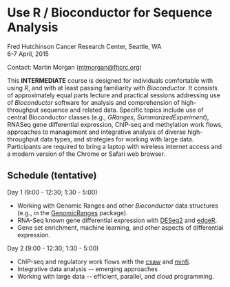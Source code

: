 Use R / Bioconductor for Sequence Analysis
==========================================

Fred Hutchinson Cancer Research Center, Seattle, WA<br />
6-7 April, 2015

Contact: Martin Morgan ([mtmorgan@fhcrc.org](mailto:mtmorgan@fhcrc.org))

This **INTERMEDIATE** course is designed for individuals comfortable
with using _R_, and with at least passing familiarity with
_Bioconductor_. It consists of approximately equal parts lecture and
practical sessions addressing use of _Bioconductor_ software for
analysis and comprehension of high-throughput sequence and related
data. Specific topics include use of central Bioconductor classes
(e.g., _GRanges_, _SummarizedExperiment_), RNASeq gene differential
expression, ChIP-seq and methylation work flows, approaches to
management and integrative analysis of diverse high-throughput data
types, and strategies for working with large data. Participants are
required to bring a laptop with wireless internet access and a modern
version of the Chrome or Safari web browser.

Schedule (tentative)
--------------------

Day 1 (9:00 - 12:30; 1:30 - 5:00)

- Working with Genomic Ranges and other _Bioconductor_ data structures
  (e.g., in the
  [GenomicRanges](http://bioconductor.org/packages/devel/bioc/html/GenomicRanges.html)
  package).
- RNA-Seq known gene differential expression with
  [DESeq2](http://bioconductor.org/packages/devel/bioc/html/DESeq2.html) and
  [edgeR](http://bioconductor.org/packages/devel/bioc/html/edgeR.html).
- Gene set enrichment, machine learning, and other aspects of
  differential expression.

Day 2 (9:00 - 12:30; 1:30 - 5:00)

- ChIP-seq and regulatory work flows with the
  [csaw](http://bioconductor.org/packages/devel/bioc/html/csaw.html) and
  [minfi](http://bioconductor.org/packages/devel/bioc/html/minfi.html).
- Integrative data analysis -- emerging approaches
- Working with large data -- efficient, parallel, and cloud
  programming.
